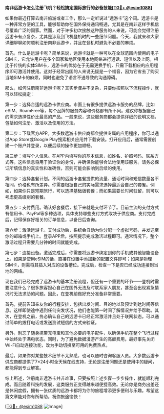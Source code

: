 **南非远游卡怎么注册飞机？轻松搞定国际旅行的必备技能[[TG💪+ @esim1088](https://t.me/s/esim1088)]**

如果你最近打算去南非旅游或者工作，那么一定听说过“远游卡”这个词。远游卡是一种非常方便的工具，能够帮助你在国外保持通讯畅通，尤其是在南非这样手机信号覆盖广泛的国家。然而，对于许多初次接触这种服务的人来说，可能会觉得注册远游卡有点复杂，尤其是涉及到飞机登机时的一些细节问题。今天，我就来和大家详细聊聊如何顺利注册南非远游卡，并且在登机时避免不必要的麻烦。

首先，什么是远游卡呢？简单来说，远游卡就是一种可以在全球范围内使用的电子SIM卡，它允许用户在多个国家和地区使用本地网络进行通话、短信以及上网。相比于传统的实体SIM卡，远游卡的优势在于无需更换手机，只需下载相应的应用程序即可激活并使用。这对于经常出国的人来说无疑是一个福音，因为它省去了购买当地SIM卡的麻烦，同时也避免了语言不通导致的沟通障碍。

那么，如何注册南非远游卡呢？其实步骤并不复杂，只要你按照以下流程操作，就可以轻松搞定：

第一步：选择合适的远游卡供应商。市面上有很多提供远游卡服务的品牌，比如eSIM、RoamFree等，每个品牌的服务内容和价格都有所不同。建议你根据自己的需求选择性价比最高的产品。一般来说，这些服务商都会提供详细的说明文档，包括如何注册、激活以及使用的方法。

第二步：下载官方APP。大多数远游卡供应商都会提供专属的应用程序，你可以通过App Store或Google Play搜索相关应用并下载安装。打开应用后，通常需要创建一个账户并登录，以便后续的操作更加顺畅。

第三步：填写个人信息。在APP内填写你的基本信息，如姓名、护照号码、联系方式等。这些信息将用于验证你的身份，并确保你能够合法地使用该服务。请务必保证所填信息的真实性和准确性，否则可能会影响到后续的使用。

第四步：选择套餐计划。不同的远游卡套餐提供的流量、通话时间和短信数量各不相同，价格也有所差异。你需要根据自己的实际需求选择最适合自己的套餐。例如，如果你只是短期旅行，可以选择基础版套餐；而如果需要长时间驻留，则可以考虑更高级别的套餐。

第五步：支付费用。确认好套餐后，接下来就是支付环节了。目前主流的支付方式有信用卡、PayPal等多种选项，具体支持哪些支付方式取决于供应商。支付完成后，记得保存好相关的订单信息，以备日后查询。

第六步：激活远游卡。支付成功后，系统会自动为你分配一个虚拟号码，并发送至你的邮箱或手机上。登录APP后，按照提示完成激活过程即可。通常情况下，整个激活过程只需要几分钟的时间就能完成。

第七步：连接设备。激活完成后，你需要将远游卡绑定到你的手机或其他智能设备上。如果是使用eSIM的话，直接在设置中添加新的配置文件即可；如果是物理SIM卡，则需将其插入对应的设备槽位。完成后，检查一下是否已经成功连接到当地的网络。

现在我们已经完成了远游卡的基本注册流程，但还有一个重要的环节——登机时需要注意什么？很多旅客担心自己在国外无法及时联系家人朋友，甚至会出现紧急情况时无法求助的问题。因此，在登机前做好充分准备非常重要。

首先，提前告知亲友你的行程安排，包括出发时间、目的地以及预计到达时间等信息。这样即使途中遇到任何突发状况，他们也能第一时间了解情况并给予帮助。其次，在登机之前，务必确认自己的远游卡已经正常激活并且处于联网状态。可以通过简单的拨打电话或发送测试短信的方式来验证。

另外，别忘了随身携带充电宝和其他必要的电子配件，以确保手机在整个飞行过程中始终处于满电状态。同时，为了避免数据漫游产生的高额费用，最好事先关闭Wi-Fi自动连接功能，改为手动切换至可用的免费热点。

最后，如果你对某些技术细节不太熟悉，也可以随时咨询客服人员。大多数远游卡供应商都提供了7×24小时全天候在线支持，无论是注册问题还是使用中的疑问，都能得到专业解答。

综上所述，注册南非远游卡并非难事，只要按照上述步骤一步步操作，就能顺利完成。而且随着科技的发展，这类服务正变得越来越便捷高效。无论你是商务出差还是休闲度假，拥有一张优质的远游卡都将为你的旅程增添更多便利与乐趣。希望这篇文章能对你有所帮助，祝你旅途愉快！

[[TG💪+ @esim1088](https://t.me/s/esim1088) ![Image](https://i.postimg.cc/4NQfJmqS/Snipaste-2025-05-13-00-14-12.png)]